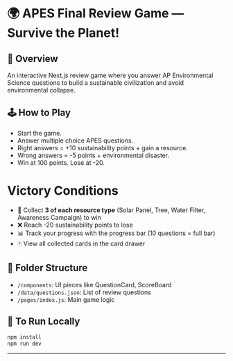 # 🌍 APES Final Review Game — Survive the Planet!

## 🧠 Overview
An interactive Next.js review game where you answer AP Environmental Science questions to build a sustainable civilization and avoid environmental collapse.

## 🕹️ How to Play
- Start the game.
- Answer multiple choice APES questions.
- Right answers = +10 sustainability points + gain a resource.
- Wrong answers = -5 points + environmental disaster.
- Win at 100 points. Lose at -20.

# Victory Conditions
- 🎯 Collect **3 of each resource type** (Solar Panel, Tree, Water Filter, Awareness Campaign) to win
- ❌ Reach -20 sustainability points to lose
- 📊 Track your progress with the progress bar (10 questions = full bar)
- 🃏 View all collected cards in the card drawer



## 📁 Folder Structure
- `/components`: UI pieces like QuestionCard, ScoreBoard
- `/data/questions.json`: List of review questions
- `/pages/index.js`: Main game logic

## 🚀 To Run Locally
```bash
npm install
npm run dev
```

---